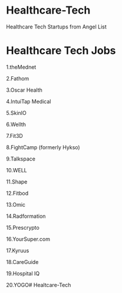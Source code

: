 # Healthcare-Tech
Healthcare Tech Startups from Angel List


# Healthcare Tech Jobs

1.theMednet

2.Fathom

3.Oscar Health

4.IntuiTap Medical

5.SkinIO

6.Wellth

7.Fit3D

8.FightCamp (formerly Hykso)

9.Talkspace

10.WELL

11.Shape

12.Fitbod

13.Omic

14.Radformation

15.Prescrypto

16.YourSuper.com

17.Kyruus

18.CareGuide

19.Hospital IQ

20.YOGO# Healtcare-Tech
